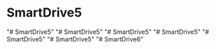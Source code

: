 # SmartDrive5
"# SmartDrive5" 
"# SmartDrive5" 
"# SmartDrive5" 
"# SmartDrive5" 
"# SmartDrive5" 
"# SmartDrive5" 
"# SmartDrive6" 
